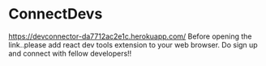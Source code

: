 # ConnectDevs
https://devconnector-da7712ac2e1c.herokuapp.com/
Before opening the link..please add react dev tools extension to your web browser. 
Do sign up and connect with fellow developers!!
